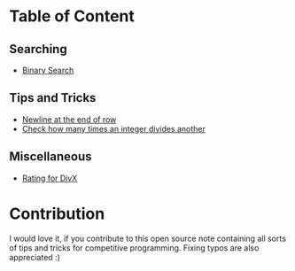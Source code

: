 # Table of Content
## Searching
- [Binary Search](binary_search.md)
## Tips and Tricks
- [Newline at the end of row](new_line_at_the_end_or_row.md)
- [Check how many times an integer divides another](how_many_times_an_int_divides_another.md)
## Miscellaneous
- [Rating for DivX](rating_for_div_x.md)

# Contribution
I would love it, if you contribute to this open source note containing all sorts of tips and tricks for competitive programming. Fixing typos are also appreciated :)